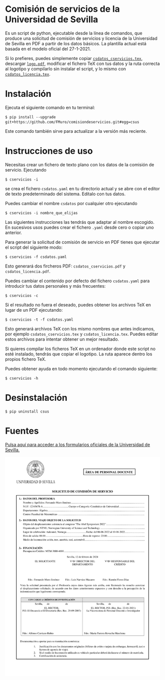# Comisión de servicios de la Universidad de Sevilla

Es un script de python, ejecutable desde la línea de comandos, que produce una solicitud de comisión de servicios y licencia de la Universidad de Sevilla en PDF a partir de los datos básicos. La plantilla actual está basada en el modelo oficial del 27-1-2021.

Si lo prefieres, puedes simplemente copiar [`csdatos_cservicios.tex`](tests/csdatos_cservicios.tex), descargar [`logo.pdf`](csus/logo.pdf), modificar el fichero TeX con tus datos y la ruta correcta al logotipo y compilarlo sin instalar el script, y lo mismo con [`csdatos_licencia.tex`](tests/csdatos_licencia.tex).

# Instalación

Ejecuta el siguiente comando en tu terminal:

```
$ pip install --upgrade git+https://github.com/FMuro/comisiondeservicios.git#egg=csus
```

Este comando también sirve para actualizar a la versión más reciente.

# Instrucciones de uso

Necesitas crear un fichero de texto plano con los datos de la comisión de servicio. Ejecutando

```
$ cservicios -i
```

se crea el fichero `csdatos.yaml` en tu directorio actual y se abre con el editor de texto predeterminado del sistema. Edítalo con tus datos. 

Puedes cambiar el nombre `csdatos` por cualquier otro ejecutando 

```
$ cservicios -i nombre_que_elijas
```
Las siguientes instrucciones las tendrás que adaptar al nombre escogido. En sucesivos usos puedes crear el fichero `.yaml` desde cero o copiar uno anterior.

Para generar la solicitud de comisión de servicio en PDF tienes que ejecutar el script del siguiente modo:

```
$ cservicios -f csdatos.yaml
```

Esto generará dos fircheros PDF: `csdatos_cservicios.pdf` y `csdatos_licencia.pdf`.

Puedes cambiar el contenido por defecto del fichero `csdatos.yaml` para introducir tus datos personales y más frecuentes:

```
$ cservicios -c
```

Si el resultado no fuera el deseado, puedes obtener los archivos TeX en lugar de un PDF ejecutando:

```
$ cservicios -t -f csdatos.yaml
```

Esto generará archivos TeX con los mismo nombres que antes indicamos, por ejemplo `csdatos_cservicios.tex` y `csdatos_licencia.tex`. Puedes editar estos archivos para intentar obtener un mejor resultado. 

Si quieres compilar los ficheros TeX en un ordenador donde este script no esté instalado, tendrás que copiar el logotipo. La ruta aparece dentro los propios fichero TeX.

Puedes obtener ayuda en todo momento ejecutando el comando siguiente:

```
$ cservicios -h
```

# Desinstalación

```
$ pip uninstall csus
```

# Fuentes

[Pulsa aquí para acceder a los formularios oficiales de la Universidad de Sevilla.](https://www.us.es/trabaja-en-la-us/profesorado/gestion-administrativa/permisos-y-licencias)

![](img/csdatos.png)